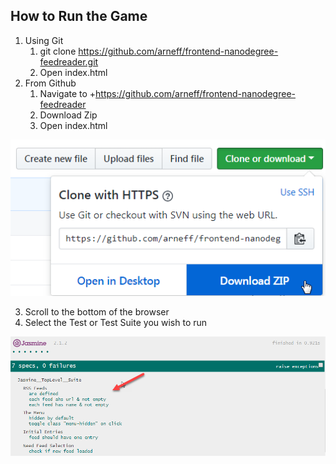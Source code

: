## How to Run the Game
1. Using Git
    1. git clone https://github.com/arneff/frontend-nanodegree-feedreader.git
    2. Open index.html
2. From Github
    1. Navigate to +https://github.com/arneff/frontend-nanodegree-feedreader  
    2. Download Zip
    3. Open index.html

  ![Image of where to download Zip](img/readme1.png)

3. Scroll to the bottom of the browser
4. Select the Test or Test Suite you wish to run

![Image of Jasmine Test Application](img/readme2.png)
